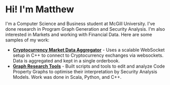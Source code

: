 # Hi! I'm Matthew
I'm a Computer Science and Business student at McGill University. I've done research in Program Graph Generation and Security Analysis. I'm also interested in Markets and working with Financial Data. Here are some samples of my work:
<br>

* [**Cryptocurrency Market Data Aggregator**](https://github.com/matthew-chang04/crypto-market-dashboard) - Uses a scalable WebSocket setup in C++ to connect to Cryptocurrency exchanges via websockets. Data is aggregated and kept in a single orderbook.
* [**Graph Research Tools**](https://github.com/matthew-chang04/Graph-Extraction-Tools) - Built scripts and tools to edit and analyze Code Property Graphs to optimise their interpretation by Security Analysis Models. Work was done in Scala, Python, and C++.
